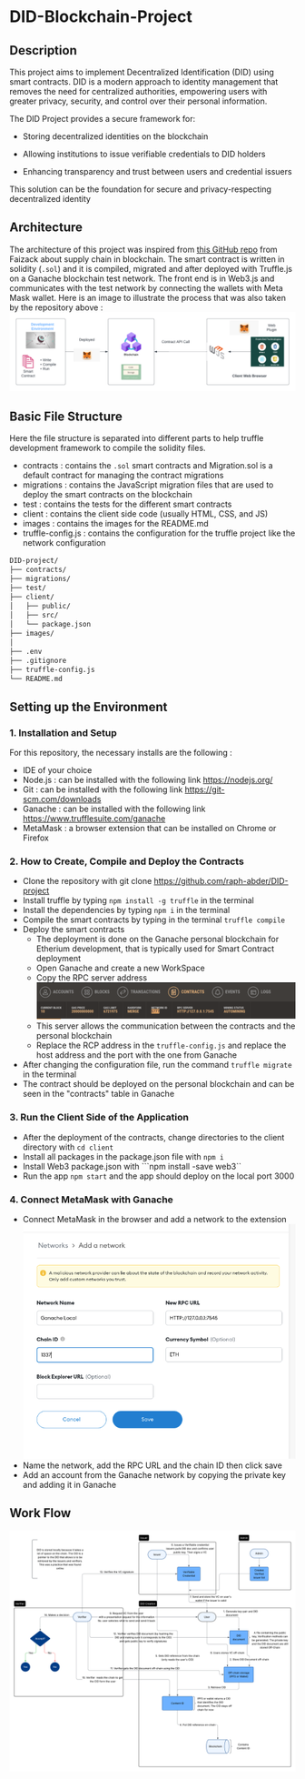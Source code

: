# DID-Blockchain-Project 

## Description
This project aims to implement Decentralized Identification (DID) using smart contracts. DID is a modern approach to identity management that removes
the need for centralized authorities, empowering users with greater privacy, security, and control over their personal information.

The DID Project provides a secure framework for:

- Storing decentralized identities on the blockchain

- Allowing institutions to issue verifiable credentials to DID holders

- Enhancing transparency and trust between users and credential issuers

This solution can be the foundation for secure and privacy-respecting decentralized identity 

## Architecture 
The architecture of this project was inspired from [this GitHub repo](https://github.com/Faizack/Supply-Chain-Blockchain?tab=readme-ov-file)
from Faizack about supply chain in blockchain. The smart contract is written in solidity (```.sol```) and it is compiled, migrated and after
deployed with Truffle.js on a Ganache blockchain test network. The front end is in Web3.js and communicates with the test network by connecting 
the wallets with Meta Mask wallet. Here is an image to illustrate the process that was also taken by the repository above : 
![blockchain diagram](./images/Blockchain-app-diagram.png)

##  Basic File Structure 

Here the file structure is separated into different parts to help truffle development framework to compile the solidity files. 

- contracts : contains the ```.sol``` smart contracts and Migration.sol is a default contract for managing the contract migrations
- migrations : contains the JavaScript migration files that are used to deploy the smart contracts on the blockchain
- test : contains the tests for the different smart contracts 
- client : contains the client side code (usually HTML, CSS, and JS)
- images : contains the images for the README.md
- truffle-config.js : contains the configuration for the truffle project like the network configuration


```
DID-project/
├── contracts/
├── migrations/
├── test/
├── client/
│   ├── public/
│   ├── src/
│   └── package.json
├── images/
│
├── .env
├── .gitignore
├── truffle-config.js
└── README.md
```

## Setting up the Environment
### 1. Installation and Setup 
For this repository, the necessary installs are the following : 

- IDE of your choice
- Node.js : can be installed with the following link https://nodejs.org/
- Git : can be installed with the following link https://git-scm.com/downloads
- Ganache : can be installed with the following link https://www.trufflesuite.com/ganache
- MetaMask : a browser extension that can be installed on Chrome or Firefox

### 2. How to Create, Compile and Deploy the Contracts

- Clone the repository with git clone https://github.com/raph-abder/DID-project
- Install truffle by typing ```npm install -g truffle``` in the terminal 
- Install the dependencies by typing ```npm i``` in the terminal 
- Compile the smart contracts by typing in the terminal ```truffle compile```
- Deploy the smart contracts 
    - The deployment is done on the Ganache personal blockchain for Etherium development, that is typically used for Smart Contract deployment 
    - Open Ganache and create a new WorkSpace
    - Copy the RPC server address 
    ![Ganache-Screen-Shot](./images/Ganache-information-Screen-Shot.png)
    - This server allows the communication between the contracts and the personal blockchain
    - Replace the RCP address in the ```truffle-config.js``` and replace the host address and the port with the one from Ganache
- After changing the configuration file, run the command ```truffle migrate``` in the terminal 
- The contract should be deployed on the personal blockchain and can be seen in the "contracts" table in Ganache 

### 3. Run the Client Side of the Application 
- After the deployment of the contracts, change directories to the client directory with ```cd client```
- Install all packages in the package.json file with ```npm i``` 
- Install Web3 package.json with ```npm install -save web3``
- Run the app ```npm start``` and the app should deploy on the local port 3000

### 4. Connect MetaMask with Ganache 
- Connect MetaMask in the browser and add a network to the extension 
![Ganache-MetaMask-Link](./images/Ganache-MetaMask-Link.png)
- Name the network, add the RPC URL and the chain ID then click save
- Add an account from the Ganache network by copying the private key and adding it in Ganache


## Work Flow 

![DID-workflow](./images/DID-project.png)

